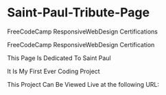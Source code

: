 # Saint-Paul-Tribute-Page
FreeCodeCamp ResponsiveWebDesign Certifications


FreeCodeCamp ResponsiveWebDesign Certification

This Page Is Dedicated To Saint Paul

It Is My First Ever Coding Project

This Project Can Be Viewed Live at the following URL:
